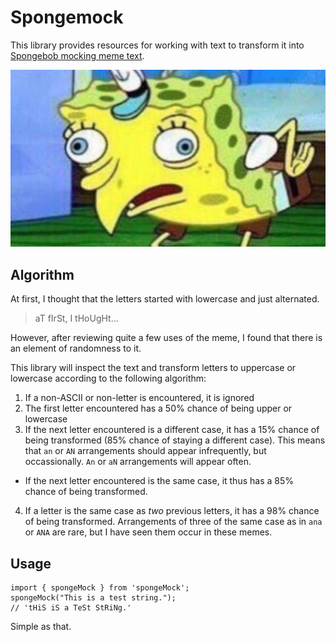 # Spongemock
This library provides resources for working with text to
transform it into [Spongebob mocking meme text](http://knowyourmeme.com/memes/mocking-spongebob).

![sPoNgEBoB](/sPoNgEBoB.jpg)

## Algorithm
At first, I thought that the letters started with lowercase
and just alternated.

> aT fIrSt, I tHoUgHt...

However, after reviewing quite a few uses of the meme, I
found that there is an element of randomness to it.

This library will inspect the text and transform letters
to uppercase or lowercase according to the following
algorithm:

1. If a non-ASCII or non-letter is encountered, it is ignored
2. The first letter encountered has a 50% chance of being
 upper or lowercase
3. If the next letter encountered is a different case, it has
 a 15% chance of being transformed (85% chance of staying a
 different case). This means that `an` or `AN` arrangements
 should appear infrequently, but occassionally. `An` or `aN`
 arrangements will appear often.
 * If the next letter encountered is the same case, it thus
 has a 85% chance of being transformed.
4. If a letter is the same case as _two_ previous letters,
 it has a 98% chance of being transformed. Arrangements of
 three of the same case as in `ana` or `ANA` are rare, but
 I have seen them occur in these memes.

## Usage

    import { spongeMock } from 'spongeMock';
    spongeMock("This is a test string.");
    // 'tHiS iS a TeSt StRiNg.'

Simple as that.
